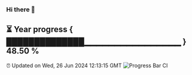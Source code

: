 ### Hi there 👋
⏳ Year progress { ██████████████▁▁▁▁▁▁▁▁▁▁▁▁▁▁▁▁ } 48.50 %
---
⏰ Updated on Wed, 26 Jun 2024 12:13:15 GMT
![Progress Bar CI](https://github.com/Moyi321/Moyi321/workflows/Progress%20Bar%20CI/badge.svg)
